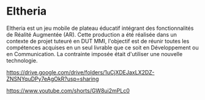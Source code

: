 # Eltheria

Eltheria est un jeu mobile de plateau éducatif intégrant des fonctionnalités de Réalité Augmentée (AR). Cette production a été réalisée dans un contexte de projet tuteuré en DUT MMI, l'objectif est de réunir toutes les compétences acquises en un seul livrable que ce soit en Développement ou en Communication. La contrainte imposée était d'utiliser une nouvelle technologie.

https://drive.google.com/drive/folders/1uCjXDEJaxLX2DZ-ZNSNYquDPy7eAgOkR?usp=sharing

https://www.youtube.com/shorts/GW8ui2mPLc0
